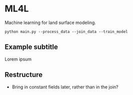 # ML4L

Machine learning for land surface modeling.


```
python main.py --process_data --join_data --train_model
```

## Example subtitle

Lorem ipsum


## Restructure

* Bring in constant fields later, rather than in the join?